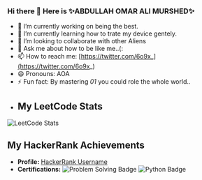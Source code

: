 ### Hi there 👋 Here is ✨ABDULLAH OMAR ALI MURSHED✨
- 🔭 I’m currently working on being the best.
- 🌱 I’m currently learning how to trate my device gentely.
- 👯 I’m looking to collaborate with other Aliens
- 💬 Ask me about how to be like me..(:
- 📫 How to reach me: [https://twitter.com/6o9x_](https://twitter.com/6o9x_)
- 😄 Pronouns: AOA
- ⚡ Fun fact: By mastering *01* you could role the whole world..
- ## My LeetCode Stats
![LeetCode Stats](https://leetcard.jacoblin.cool/6o9x_)
## My HackerRank Achievements
- **Profile:** [HackerRank Username](https://www.hackerrank.com/6o9x_)
- **Certifications:**
  ![Problem Solving Badge](https://hrcdn.net/community-frontend/assets/problem-solving-344d70cd08.svg)
  ![Python Badge](https://hrcdn.net/community-frontend/assets/python-5f2abefbda.svg)
